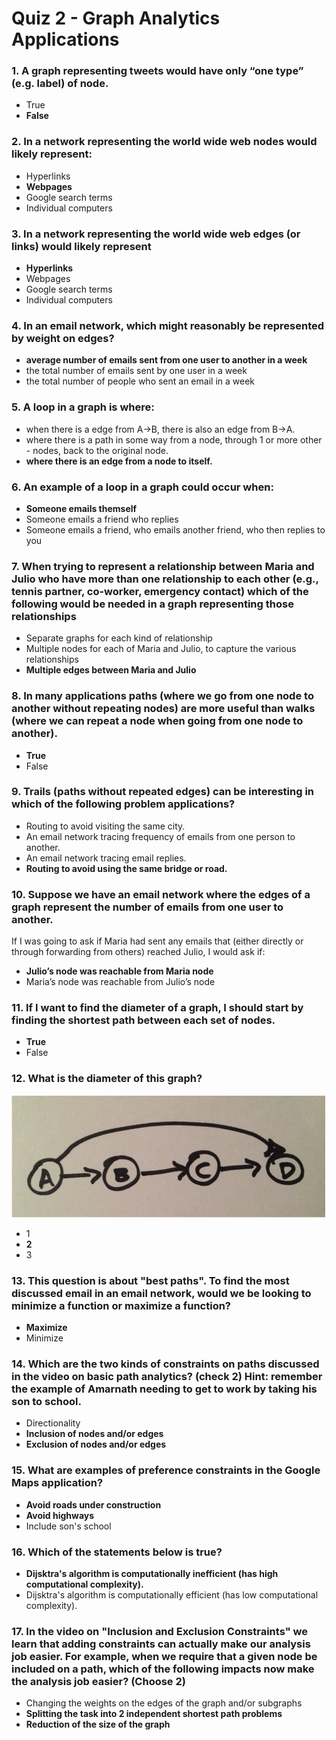 # Quiz 2 - Graph Analytics Applications

### 1. A graph representing tweets would have only “one type” (e.g. label) of node.

- True
- **False**

### 2. In a network representing the world wide web nodes would likely represent:

- Hyperlinks
- **Webpages**
- Google search terms
- Individual computers

### 3. In a network representing the world wide web edges (or links) would likely represent

- **Hyperlinks**
- Webpages
- Google search terms
- Individual computers

### 4. In an email network, which might reasonably be represented by weight on edges?

- **average number of emails sent from one user to another in a week**
- the total number of emails sent by one user in a week
- the total number of people who sent an email in a week

### 5. A loop in a graph is where:

- when there is a edge from A->B, there is also an edge from B->A.
- where there is a path in some way from a node, through 1 or more other - nodes, back to the original node.
- **where there is an edge from a node to itself.**

### 6. An example of a loop in a graph could occur when:

- **Someone emails themself**
- Someone emails a friend who replies
- Someone emails a friend, who emails another friend, who then replies to you

### 7. When trying to represent a relationship between Maria and Julio who have more than one relationship to each other (e.g., tennis partner, co-worker, emergency contact) which of the following would be needed in a graph representing those relationships

- Separate graphs for each kind of relationship
- Multiple nodes for each of Maria and Julio, to capture the various relationships
- **Multiple edges between Maria and Julio**

### 8. In many applications paths (where we go from one node to another without repeating nodes) are more useful than walks (where we can repeat a node when going from one node to another).

- **True**
- False

### 9. Trails (paths without repeated edges) can be interesting in which of the following problem applications?

- Routing to avoid visiting the same city.
- An email network tracing frequency of emails from one person to another.
- An email network tracing email replies.
- **Routing to avoid using the same bridge or road.**

### 10. Suppose we have an email network where the edges of a graph represent the number of emails from one user to another.

If I was going to ask if Maria had sent any emails that (either directly or through forwarding from others) reached Julio, I would ask if:

- **Julio’s node was reachable from Maria node**
- Maria’s node was reachable from Julio’s node

### 11. If I want to find the diameter of a graph, I should start by finding the shortest path between each set of nodes.

- **True**
- False

### 12. What is the diameter of this graph?

![](img/DiameterEX2.png)

- 1
- **2**
- 3


### 13. This question is about "best paths". To find the most discussed email in an email network, would we be looking to minimize a function or maximize a function?

- **Maximize**
- Minimize

### 14. Which are the two kinds of constraints on paths discussed in the video on basic path analytics? (check 2) Hint: remember the example of Amarnath needing to get to work by taking his son to school.

- Directionality
- **Inclusion of nodes and/or edges**
- **Exclusion of nodes and/or edges**

### 15. What are examples of preference constraints in the Google Maps application?

- **Avoid roads under construction**
- **Avoid highways**
- Include son's school

### 16. Which of the statements below is true?

- **Dijsktra's algorithm is computationally inefficient (has high computational complexity).**
- Dijsktra's algorithm is computationally efficient (has low computational complexity).

### 17. In the video on "Inclusion and Exclusion Constraints" we learn that adding constraints can actually make our analysis job easier. For example, when we require that a given node be included on a path, which of the following impacts now make the analysis job easier? (Choose 2)

- Changing the weights on the edges of the graph and/or subgraphs
- **Splitting the task into 2 independent shortest path problems**
- **Reduction of the size of the graph**
